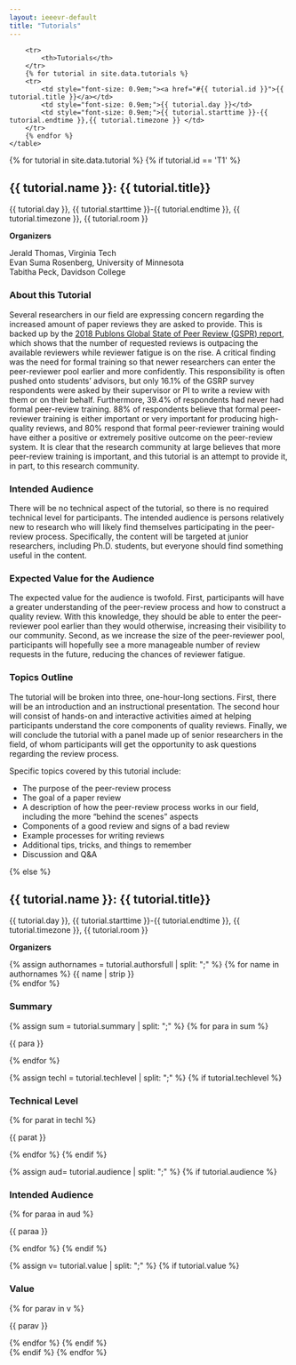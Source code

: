 ```yaml
---
layout: ieeevr-default
title: "Tutorials"
---
```


<style>
    .styled-table {
        border-collapse: collapse;
        margin: 25px 0;
        font-size: 0.8em;
        font-family: sans-serif;
        /*min-width: 400px;*/
        box-shadow: 0 0 20px rgba(0, 0, 0, 0.15);
        display: table;
    }

    .styled-table thead tr {
        background-color: #00aeef;
        color: #ffffff;
        text-align: left;
    }

    .styled-table th,
    .styled-table td {
        padding: 12px 15px;
    }

    .styled-table tbody tr {
        border-bottom: 1px solid #dddddd;
    }

    .styled-table tbody tr:nth-of-type(even) {
        background-color: #f3f3f3;
    }

    .styled-table tbody tr:last-of-type {
        border-bottom: 2px solid #00aeef;
    }

    .styled-table tbody tr.active-row {
        font-weight: bold;
        color: #00aeef;
    }

</style>


<div>
    <table class="styled-table">

        <tr>
            <th>Tutorials</th>
        </tr>
        {% for tutorial in site.data.tutorials %}
        <tr>
            <td style="font-size: 0.9em;"><a href="#{{ tutorial.id }}">{{ tutorial.title }}</a></td>
            <td style="font-size: 0.9em;">{{ tutorial.day }}</td>
            <td style="font-size: 0.9em;">{{ tutorial.starttime }}-{{ tutorial.endtime }},{{ tutorial.timezone }} </td>
        </tr>
        {% endfor %}
    </table>
</div>

{% for tutorial in site.data.tutorial %}
{% if tutorial.id == 'T1' %}
<div>
<h2 id="{{ tutorial.id }}">{{ tutorial.name }}: {{ tutorial.title}}</h2>

<!-- TAKE ME TO THE EVENT START
{% for event in site.data.events %}
{% if event.id == 'T5' %}
{% if event.location %}
<div class="notice--info">
    <strong style="padding-bottom: 5px;">Take me to the event:</strong>
    <p>
        <strong style="color: black;">Virbela Location:</strong> {{ event.location }} (<a href="/2021/attend/virbela-instructions/#map">MAP</a>)

        {% if event.stream-url %}
        <br />
        {% if event.aindanaoaconteceu %}
        <strong style="color: black;">Watch video stream live:</strong> <a href="{{ event.stream-url }}" target="_blank">HERE</a>
        {% else %}
        <strong style="color: black;">Watch the recorded video stream:</strong> <a href="{{ event.stream-url }}" target="_blank">HERE</a>
        {% endif %}
        {% endif %}
        {% if event.discordurl %}
        <br />
        <strong style="color: black;">Discord Channel:</strong> <a href="https://{{ event.discordurl }}" target="_blank">Open in Browser</a>, <a href="discord://{{ event.discordurl }}">Open in App</a> (Participants only)
        {% endif %}
        {% endif %}
    </p>
</div>
{% endif %}
{% endfor %}
    TAKE ME TO THE EVENT END-->

<p>
    {{ tutorial.day }}, {{ tutorial.starttime }}-{{ tutorial.endtime }}, {{ tutorial.timezone }}, {{ tutorial.room }}
</p>

<p>
    <strong>Organizers</strong>
</p>
<p>
    Jerald Thomas, Virginia Tech<br/> 
    Evan Suma Rosenberg, University of Minnesota<br/> 
    Tabitha Peck, Davidson College<br/>
</p>
<!-- <p>
    <strong style="font-size: 0.8em;color: black"> {{ tutorial.schedule1 }}, {{ tutorial.timezone1 }}</strong>
</p> -->

<h3>About this Tutorial</h3>
<p>
    Several researchers in our field are expressing concern regarding the increased amount of paper reviews they are asked to provide. This is backed up by the <a href="https://clarivate.com/lp/global-state-of-peer-review-report/">2018 Publons Global State of Peer Review (GSPR) report</a>, which shows that the number of requested reviews is outpacing the available reviewers while reviewer fatigue is on the rise. A critical finding was the need for formal training so that newer researchers can enter the peer-reviewer pool earlier and more confidently. This responsibility is often pushed onto students’ advisors, but only 16.1% of the GSRP survey respondents were asked by their supervisor or PI to write a review with them or on their behalf. Furthermore, 39.4% of respondents had never had formal peer-review training. 88% of respondents believe that formal peer-reviewer training is either important or very important for producing high-quality reviews, and 80% respond that formal peer-reviewer training would have either a positive or extremely positive outcome on the peer-review system. It is clear that the research community at large believes that more peer-review training is important, and this tutorial is an attempt to provide it, in part, to this research community.
</p>
<h3>Intended Audience</h3>
<p>
    There will be no technical aspect of the tutorial, so there is no required technical level for participants. The intended audience is persons relatively new to research who will likely find themselves participating in the peer-review process. Specifically, the content will be targeted at junior researchers, including Ph.D. students, but everyone should find something useful in the content.
</p>
<h3>Expected Value for the Audience</h3>
<p>
    The expected value for the audience is twofold. First, participants will have a greater understanding of the peer-review process and how to construct a quality review. With this knowledge, they should be able to enter the peer-reviewer pool earlier than they would otherwise, increasing their visibility to our community. Second, as we increase the size of the peer-reviewer pool, participants will hopefully see a more manageable number of review requests in the future, reducing the chances of reviewer fatigue.
</p>
<h3>Topics Outline</h3>
<p>
The tutorial will be broken into three, one-hour-long sections. First, there will be an introduction and an instructional presentation. The second hour will consist of hands-on and interactive activities aimed at helping participants understand the core components of quality reviews. Finally, we will conclude the tutorial with a panel made up of senior researchers in the field, of whom participants will get the opportunity to ask questions regarding the review process.
</p>
<p>
    Specific topics covered by this tutorial include:
</p>
<ul>
    <li>The purpose of the peer-review process</li>
    <li>The goal of a paper review</li>
    <li>A description of how the peer-review process works in our field, including the more “behind the scenes” aspects</li>
    <li>Components of a good review and signs of a bad review</li>
    <li>Example processes for writing reviews</li>
    <li>Additional tips, tricks, and things to remember</li>
    <li>Discussion and Q&A</li>
</ul>
</div>
{% else %}

<div>
<h2 id="{{ tutorial.id }}">{{ tutorial.name }}: {{ tutorial.title}}</h2>
<p>
    {{ tutorial.day }}, {{ tutorial.starttime }}-{{ tutorial.endtime }}, {{ tutorial.timezone }}, {{ tutorial.room }}
</p>
<p>
    <strong>Organizers</strong>
</p>
<p>
    {% assign authornames = tutorial.authorsfull | split: ";" %}
    {% for name in authornames %}
    {{ name | strip }} <br />
    {% endfor %}
</p>
<h3>Summary</h3>
    {% assign sum = tutorial.summary | split: ";" %}
    {% for para in sum %}
    <p>
    {{ para }} 
    </p>
    {% endfor %}


{% assign techl = tutorial.techlevel | split: ";" %}
{% if tutorial.techlevel %}
<h3>Technical Level</h3>
{% for parat in techl %}
<p>
{{ parat }} 
</p>
{% endfor %}
{% endif %}

{% assign aud= tutorial.audience | split: ";" %}
{% if tutorial.audience %}
<h3>Intended Audience</h3>
{% for paraa in aud %}
<p>
{{ paraa }} 
</p>
{% endfor %}
{% endif %}


{% assign v= tutorial.value | split: ";" %}
{% if tutorial.value %}
<h3>Value</h3>
{% for parav in v %}
<p>
{{ parav }} 
</p>
{% endfor %}
{% endif %}

</div>
{% endif %}
{% endfor %}